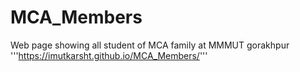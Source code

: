# MCA_Members
 Web page showing all student of MCA family at MMMUT gorakhpur
'''https://imutkarsht.github.io/MCA_Members/'''
